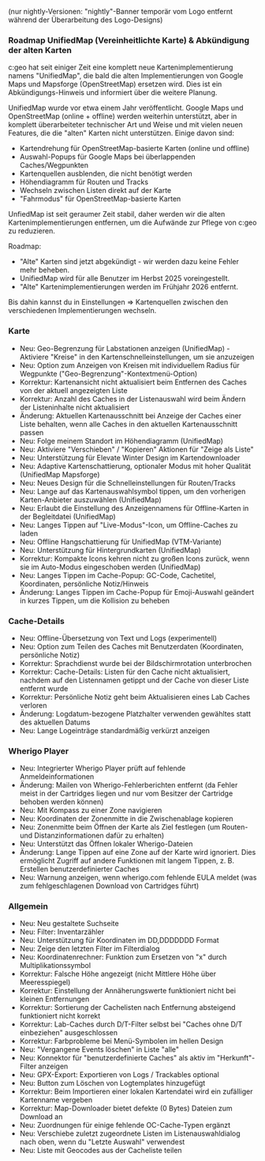 (nur nightly-Versionen: "nightly"-Banner temporär vom Logo entfernt während der Überarbeitung des Logo-Designs)

### Roadmap UnifiedMap (Vereinheitlichte Karte) & Abkündigung der alten Karten
c:geo hat seit einiger Zeit eine komplett neue Kartenimplementierung namens "UnifiedMap", die bald die alten Implementierungen von Google Maps und Mapsforge (OpenStreetMap) ersetzen wird. Dies ist ein Abkündigungs-Hinweis und informiert über die weitere Planung.

UnifiedMap wurde vor etwa einem Jahr veröffentlicht. Google Maps und OpenStreetMap (online + offline) werden weiterhin unterstützt, aber in komplett überarbeiteter technischer Art und Weise und mit vielen neuen Features, die die "alten" Karten nicht unterstützen. Einige davon sind:
- Kartendrehung für OpenStreetMap-basierte Karten (online und offline)
- Auswahl-Popups für Google Maps bei überlappenden Caches/Wegpunkten
- Kartenquellen ausblenden, die nicht benötigt werden
- Höhendiagramm für Routen und Tracks
- Wechseln zwischen Listen direkt auf der Karte
- "Fahrmodus" für OpenStreetMap-basierte Karten

UnfiedMap ist seit geraumer Zeit stabil, daher werden wir die alten Kartenimplementierungen entfernen, um die Aufwände zur Pflege von c:geo zu reduzieren.

Roadmap:
- "Alte" Karten sind jetzt abgekündigt - wir werden dazu keine Fehler mehr beheben.
- UnifiedMap wird für alle Benutzer im Herbst 2025 voreingestellt.
- "Alte" Kartenimplementierungen werden im Frühjahr 2026 entfernt.

Bis dahin kannst du in Einstellungen => Kartenquellen zwischen den verschiedenen Implementierungen wechseln.

### Karte
- Neu: Geo-Begrenzung für Labstationen anzeigen (UnifiedMap) - Aktiviere "Kreise" in den Kartenschnelleinstellungen, um sie anzuzeigen
- Neu: Option zum Anzeigen von Kreisen mit individuellem Radius für Wegpunkte ("Geo-Begrenzung"-Kontextmenü-Option)
- Korrektur: Kartenansicht nicht aktualisiert beim Entfernen des Caches von der aktuell angezeigten Liste
- Korrektur: Anzahl des Caches in der Listenauswahl wird beim Ändern der Listeninhalte nicht aktualisiert
- Änderung: Aktuellen Kartenausschnitt bei Anzeige der Caches einer Liste behalten, wenn alle Caches in den aktuellen Kartenausschnitt passen
- Neu: Folge meinem Standort im Höhendiagramm (UnifiedMap)
- Neu: Aktiviere "Verschieben" / "Kopieren" Aktionen für "Zeige als Liste"
- Neu: Unterstützung für Elevate Winter Design im Kartendownloader
- Neu: Adaptive Kartenschattierung, optionaler Modus mit hoher Qualität (UnifiedMap Mapsforge)
- Neu: Neues Design für die Schnelleinstellungen für Routen/Tracks
- Neu: Lange auf das Kartenauswahlsymbol tippen, um den vorherigen Karten-Anbieter auszuwählen (UnifiedMap)
- Neu: Erlaubt die Einstellung des Anzeigennamens für Offline-Karten in der Begleitdatei (UnifiedMap)
- Neu: Langes Tippen auf "Live-Modus"-Icon, um Offline-Caches zu laden
- Neu: Offline Hangschattierung für UnifiedMap (VTM-Variante)
- Neu: Unterstützung für Hintergrundkarten (UnifiedMap)
- Korrektur: Kompakte Icons kehren nicht zu großen Icons zurück, wenn sie im Auto-Modus eingeschoben werden (UnifiedMap)
- Neu: Langes Tippen im Cache-Popup: GC-Code, Cachetitel, Koordinaten, persönliche Notiz/Hinweis
- Änderung: Langes Tippen im Cache-Popup für Emoji-Auswahl geändert in kurzes Tippen, um die Kollision zu beheben

### Cache-Details
- Neu: Offline-Übersetzung von Text und Logs (experimentell)
- Neu: Option zum Teilen des Caches mit Benutzerdaten (Koordinaten, persönliche Notiz)
- Korrektur: Sprachdienst wurde bei der Bildschirmrotation unterbrochen
- Korrektur: Cache-Details: Listen für den Cache nicht aktualisiert, nachdem auf den Listennamen getippt und der Cache von dieser Liste entfernt wurde
- Korrektur: Persönliche Notiz geht beim Aktualisieren eines Lab Caches verloren
- Änderung: Logdatum-bezogene Platzhalter verwenden gewähltes statt des aktuellen Datums
- Neu: Lange Logeinträge standardmäßig verkürzt anzeigen

### Wherigo Player
- Neu: Integrierter Wherigo Player prüft auf fehlende Anmeldeinformationen
- Änderung: Mailen von Wherigo-Fehlerberichten entfernt (da Fehler meist in der Cartridges liegen und nur vom Besitzer der Cartridge behoben werden können)
- Neu: Mit Kompass zu einer Zone navigieren
- Neu: Koordinaten der Zonenmitte in die Zwischenablage kopieren
- Neu: Zonenmitte beim Öffnen der Karte als Ziel festlegen (um Routen- und Distanzinformationen dafür zu erhalten)
- Neu: Unterstützt das Öffnen lokaler Wherigo-Dateien
- Änderung: Lange Tippen auf eine Zone auf der Karte wird ignoriert. Dies ermöglicht Zugriff auf andere Funktionen mit langem Tippen, z. B. Erstellen benutzerdefinierter Caches
- Neu: Warnung anzeigen, wenn wherigo.com fehlende EULA meldet (was zum fehlgeschlagenen Download von Cartridges führt)

### Allgemein
- Neu: Neu gestaltete Suchseite
- Neu: Filter: Inventarzähler
- Neu: Unterstützung für Koordinaten im DD,DDDDDDD Format
- Neu: Zeige den letzten Filter im Filterdialog
- Neu: Koordinatenrechner: Funktion zum Ersetzen von "x" durch Multiplikationssymbol
- Korrektur: Falsche Höhe angezeigt (nicht Mittlere Höhe über Meeresspiegel)
- Korrektur: Einstellung der Annäherungswerte funktioniert nicht bei kleinen Entfernungen
- Korrektur: Sortierung der Cachelisten nach Entfernung absteigend funktioniert nicht korrekt
- Korrektur: Lab-Caches durch D/T-Filter selbst bei "Caches ohne D/T einbeziehen" ausgeschlossen
- Korrektur: Farbprobleme bei Menü-Symbolen im hellen Design
- Neu: "Vergangene Events löschen" in Liste "alle"
- Neu: Konnektor für "benutzerdefinierte Caches" als aktiv im "Herkunft"-Filter anzeigen
- Neu: GPX-Export: Exportieren von Logs / Trackables optional
- Neu: Button zum Löschen von Logtemplates hinzugefügt
- Korrektur: Beim Importieren einer lokalen Kartendatei wird ein zufälliger Kartenname vergeben
- Korrektur: Map-Downloader bietet defekte (0 Bytes) Dateien zum Download an
- Neu: Zuordnungen für einige fehlende OC-Cache-Typen ergänzt
- Neu: Verschiebe zuletzt zugeordnete Listen im Listenauswahldialog nach oben, wenn du "Letzte Auswahl" verwendest
- Neu: Liste mit Geocodes aus der Cacheliste teilen

